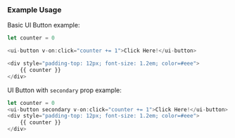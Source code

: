 ### Example Usage

Basic UI Button example:

```js
let counter = 0

<ui-button v-on:click="counter += 1">Click Here!</ui-button>

<div style="padding-top: 12px; font-size: 1.2em; color=#eee">
    {{ counter }}
</div>
```

UI Button with `secondary` prop example:

```js
let counter = 0
<ui-button secondary v-on:click="counter += 1">Click Here!</ui-button>
<div style="padding-top: 12px; font-size: 1.2em; color=#eee">
    {{ counter }}
</div>
```

